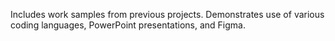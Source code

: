 Includes work samples from previous projects. Demonstrates use of various coding languages, PowerPoint presentations, and Figma.
